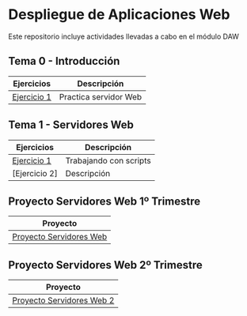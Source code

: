# Despliegue de Aplicaciones Web
Este repositorio incluye actividades llevadas a cabo en el módulo DAW

## Tema 0 - Introducción

|Ejercicios|Descripción|
|----------|-----------|
|[Ejercicio 1](Tema0/Ejercicio1.md)|Practica servidor Web|

## Tema 1 - Servidores Web

|Ejercicios|Descripción|
|----------|-----------|
|[Ejercicio 1](Tema1/Ejercicio1.md)|Trabajando con scripts|
|[Ejercicio 2]|Descripción|

## Proyecto Servidores Web 1º Trimestre
|Proyecto|
|----------|
|[Proyecto Servidores Web](Practica_Servidores_Web/proyecto.md)|

## Proyecto Servidores Web 2º Trimestre
|Proyecto|
|----------|
|[Proyecto Servidores Web 2](Practica_Servidores_Web_2/proyecto2.md)|

